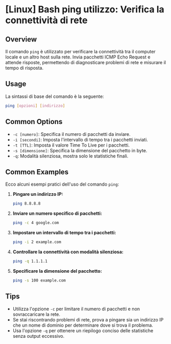 # [Linux] Bash ping utilizzo: Verifica la connettività di rete

## Overview
Il comando `ping` è utilizzato per verificare la connettività tra il computer locale e un altro host sulla rete. Invia pacchetti ICMP Echo Request e attende risposte, permettendo di diagnosticare problemi di rete e misurare il tempo di risposta.

## Usage
La sintassi di base del comando è la seguente:

```bash
ping [opzioni] [indirizzo]
```

## Common Options
- `-c [numero]`: Specifica il numero di pacchetti da inviare.
- `-i [secondi]`: Imposta l'intervallo di tempo tra i pacchetti inviati.
- `-t [TTL]`: Imposta il valore Time To Live per i pacchetti.
- `-s [dimensione]`: Specifica la dimensione del pacchetto in byte.
- `-q`: Modalità silenziosa, mostra solo le statistiche finali.

## Common Examples
Ecco alcuni esempi pratici dell'uso del comando `ping`:

1. **Pingare un indirizzo IP:**
   ```bash
   ping 8.8.8.8
   ```

2. **Inviare un numero specifico di pacchetti:**
   ```bash
   ping -c 4 google.com
   ```

3. **Impostare un intervallo di tempo tra i pacchetti:**
   ```bash
   ping -i 2 example.com
   ```

4. **Controllare la connettività con modalità silenziosa:**
   ```bash
   ping -q 1.1.1.1
   ```

5. **Specificare la dimensione del pacchetto:**
   ```bash
   ping -s 100 example.com
   ```

## Tips
- Utilizza l'opzione `-c` per limitare il numero di pacchetti e non sovraccaricare la rete.
- Se stai riscontrando problemi di rete, prova a pingare sia un indirizzo IP che un nome di dominio per determinare dove si trova il problema.
- Usa l'opzione `-q` per ottenere un riepilogo conciso delle statistiche senza output eccessivo.